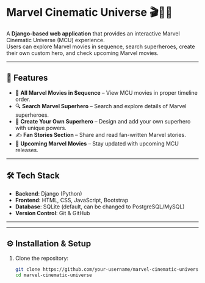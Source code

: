 # Marvel Cinematic Universe 🎬🦸‍♂️

A **Django-based web application** that provides an interactive Marvel Cinematic Universe (MCU) experience.  
Users can explore Marvel movies in sequence, search superheroes, create their own custom hero, and check upcoming Marvel movies.

---

## 🚀 Features
- 📅 **All Marvel Movies in Sequence** – View MCU movies in proper timeline order.
- 🔍 **Search Marvel Superhero** – Search and explore details of Marvel superheroes.
- 🦸 **Create Your Own Superhero** – Design and add your own superhero with unique powers.
- ✍️ **Fan Stories Section** – Share and read fan-written Marvel stories.
- 🎥 **Upcoming Marvel Movies** – Stay updated with upcoming MCU releases.

---

## 🛠️ Tech Stack
- **Backend**: Django (Python)
- **Frontend**: HTML, CSS, JavaScript, Bootstrap
- **Database**: SQLite (default, can be changed to PostgreSQL/MySQL)
- **Version Control**: Git & GitHub

---


---

## ⚙️ Installation & Setup

1. Clone the repository:
   ```bash
   git clone https://github.com/your-username/marvel-cinematic-universe.git
   cd marvel-cinematic-universe

